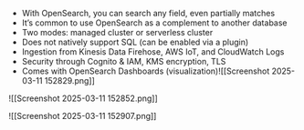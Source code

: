 - With OpenSearch, you can search any field, even partially matches
- It’s common to use OpenSearch as a complement to another database 
- Two modes: managed cluster or serverless cluster 
- Does not natively support SQL (can be enabled via a plugin) 
- Ingestion from Kinesis Data Firehose, AWS IoT, and CloudWatch Logs 
- Security through Cognito & IAM, KMS encryption, TLS 
- Comes with OpenSearch Dashboards (visualization)![[Screenshot 2025-03-11 152829.png]]

![[Screenshot 2025-03-11 152852.png]]

![[Screenshot 2025-03-11 152907.png]]